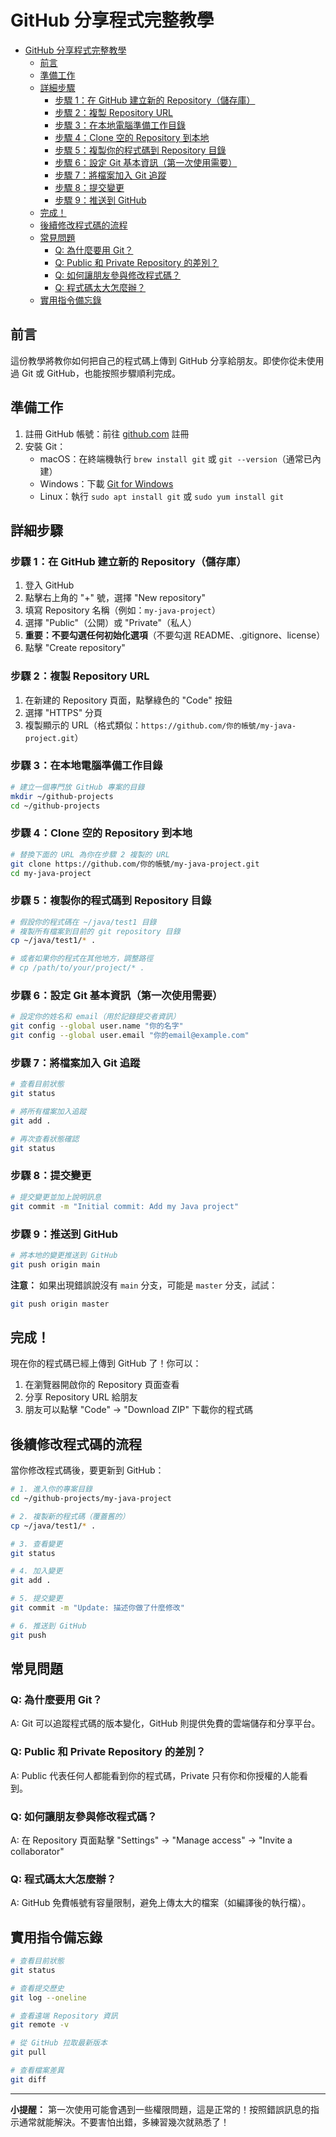 # GitHub 分享程式完整教學
- [GitHub 分享程式完整教學](#github-分享程式完整教學)
  - [前言](#前言)
  - [準備工作](#準備工作)
  - [詳細步驟](#詳細步驟)
    - [步驟 1：在 GitHub 建立新的 Repository（儲存庫）](#步驟-1在-github-建立新的-repository儲存庫)
    - [步驟 2：複製 Repository URL](#步驟-2複製-repository-url)
    - [步驟 3：在本地電腦準備工作目錄](#步驟-3在本地電腦準備工作目錄)
    - [步驟 4：Clone 空的 Repository 到本地](#步驟-4clone-空的-repository-到本地)
    - [步驟 5：複製你的程式碼到 Repository 目錄](#步驟-5複製你的程式碼到-repository-目錄)
    - [步驟 6：設定 Git 基本資訊（第一次使用需要）](#步驟-6設定-git-基本資訊第一次使用需要)
    - [步驟 7：將檔案加入 Git 追蹤](#步驟-7將檔案加入-git-追蹤)
    - [步驟 8：提交變更](#步驟-8提交變更)
    - [步驟 9：推送到 GitHub](#步驟-9推送到-github)
  - [完成！](#完成)
  - [後續修改程式碼的流程](#後續修改程式碼的流程)
  - [常見問題](#常見問題)
    - [Q: 為什麼要用 Git？](#q-為什麼要用-git)
    - [Q: Public 和 Private Repository 的差別？](#q-public-和-private-repository-的差別)
    - [Q: 如何讓朋友參與修改程式碼？](#q-如何讓朋友參與修改程式碼)
    - [Q: 程式碼太大怎麼辦？](#q-程式碼太大怎麼辦)
  - [實用指令備忘錄](#實用指令備忘錄)

## 前言
這份教學將教你如何把自己的程式碼上傳到 GitHub 分享給朋友。即使你從未使用過 Git 或 GitHub，也能按照步驟順利完成。

## 準備工作
1. 註冊 GitHub 帳號：前往 [github.com](https://github.com) 註冊
2. 安裝 Git：
   - macOS：在終端機執行 `brew install git` 或 `git --version`（通常已內建）
   - Windows：下載 [Git for Windows](https://git-scm.com/download/win)
   - Linux：執行 `sudo apt install git` 或 `sudo yum install git`

## 詳細步驟

### 步驟 1：在 GitHub 建立新的 Repository（儲存庫）
1. 登入 GitHub
2. 點擊右上角的 "+" 號，選擇 "New repository"
3. 填寫 Repository 名稱（例如：`my-java-project`）
4. 選擇 "Public"（公開）或 "Private"（私人）
5. **重要：不要勾選任何初始化選項**（不要勾選 README、.gitignore、license）
6. 點擊 "Create repository"

### 步驟 2：複製 Repository URL
1. 在新建的 Repository 頁面，點擊綠色的 "Code" 按鈕
2. 選擇 "HTTPS" 分頁
3. 複製顯示的 URL（格式類似：`https://github.com/你的帳號/my-java-project.git`）

### 步驟 3：在本地電腦準備工作目錄
```bash
# 建立一個專門放 GitHub 專案的目錄
mkdir ~/github-projects
cd ~/github-projects
```

### 步驟 4：Clone 空的 Repository 到本地
```bash
# 替換下面的 URL 為你在步驟 2 複製的 URL
git clone https://github.com/你的帳號/my-java-project.git
cd my-java-project
```

### 步驟 5：複製你的程式碼到 Repository 目錄
```bash
# 假設你的程式碼在 ~/java/test1 目錄
# 複製所有檔案到目前的 git repository 目錄
cp ~/java/test1/* .

# 或者如果你的程式在其他地方，調整路徑
# cp /path/to/your/project/* .
```

### 步驟 6：設定 Git 基本資訊（第一次使用需要）
```bash
# 設定你的姓名和 email（用於記錄提交者資訊）
git config --global user.name "你的名字"
git config --global user.email "你的email@example.com"
```

### 步驟 7：將檔案加入 Git 追蹤
```bash
# 查看目前狀態
git status

# 將所有檔案加入追蹤
git add .

# 再次查看狀態確認
git status
```

### 步驟 8：提交變更
```bash
# 提交變更並加上說明訊息
git commit -m "Initial commit: Add my Java project"
```

### 步驟 9：推送到 GitHub
```bash
# 將本地的變更推送到 GitHub
git push origin main
```

**注意：** 如果出現錯誤說沒有 `main` 分支，可能是 `master` 分支，試試：
```bash
git push origin master
```

## 完成！

現在你的程式碼已經上傳到 GitHub 了！你可以：
1. 在瀏覽器開啟你的 Repository 頁面查看
2. 分享 Repository URL 給朋友
3. 朋友可以點擊 "Code" → "Download ZIP" 下載你的程式碼

## 後續修改程式碼的流程

當你修改程式碼後，要更新到 GitHub：

```bash
# 1. 進入你的專案目錄
cd ~/github-projects/my-java-project

# 2. 複製新的程式碼（覆蓋舊的）
cp ~/java/test1/* .

# 3. 查看變更
git status

# 4. 加入變更
git add .

# 5. 提交變更
git commit -m "Update: 描述你做了什麼修改"

# 6. 推送到 GitHub
git push
```

## 常見問題

### Q: 為什麼要用 Git？
A: Git 可以追蹤程式碼的版本變化，GitHub 則提供免費的雲端儲存和分享平台。

### Q: Public 和 Private Repository 的差別？
A: Public 代表任何人都能看到你的程式碼，Private 只有你和你授權的人能看到。

### Q: 如何讓朋友參與修改程式碼？
A: 在 Repository 頁面點擊 "Settings" → "Manage access" → "Invite a collaborator"

### Q: 程式碼太大怎麼辦？
A: GitHub 免費帳號有容量限制，避免上傳太大的檔案（如編譯後的執行檔）。

## 實用指令備忘錄

```bash
# 查看目前狀態
git status

# 查看提交歷史
git log --oneline

# 查看遠端 Repository 資訊
git remote -v

# 從 GitHub 拉取最新版本
git pull

# 查看檔案差異
git diff
```

---

**小提醒：** 第一次使用可能會遇到一些權限問題，這是正常的！按照錯誤訊息的指示通常就能解決。不要害怕出錯，多練習幾次就熟悉了！
